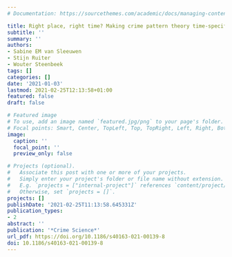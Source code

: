 ```yaml
---
# Documentation: https://sourcethemes.com/academic/docs/managing-content/

title: Right place, right time? Making crime pattern theory time-specific
subtitle: ''
summary: ''
authors:
- Sabine EM van Sleeuwen
- Stijn Ruiter
- Wouter Steenbeek
tags: []
categories: []
date: '2021-01-03'
lastmod: 2021-02-25T12:13:58+01:00
featured: false
draft: false

# Featured image
# To use, add an image named `featured.jpg/png` to your page's folder.
# Focal points: Smart, Center, TopLeft, Top, TopRight, Left, Right, BottomLeft, Bottom, BottomRight.
image:
  caption: ''
  focal_point: ''
  preview_only: false

# Projects (optional).
#   Associate this post with one or more of your projects.
#   Simply enter your project's folder or file name without extension.
#   E.g. `projects = ["internal-project"]` references `content/project/deep-learning/index.md`.
#   Otherwise, set `projects = []`.
projects: []
publishDate: '2021-02-25T11:13:58.645331Z'
publication_types:
- 2
abstract: ''
publication: '*Crime Science*'
url_pdf: https://doi.org/10.1186/s40163-021-00139-8
doi: 10.1186/s40163-021-00139-8
---
```

